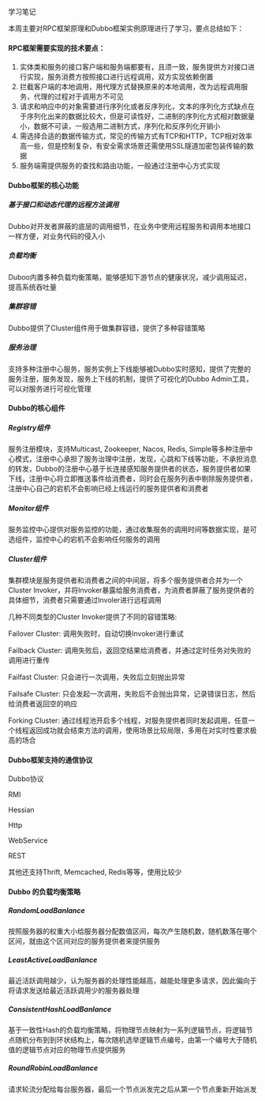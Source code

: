 学习笔记

本周主要对RPC框架原理和Dubbo框架实例原理进行了学习，要点总结如下：



#### RPC框架需要实现的技术要点：

1. 实体类和服务的接口客户端和服务端都要有，且须一致，服务提供方对接口进行实现，服务消费方按照接口进行远程调用，双方实现依赖倒置
2. 拦截客户端的本地调用，用代理方式替换原来的本地调用，改为远程调用服务，代理的过程对于调用方不可见
3. 请求和响应中的对象需要进行序列化或者反序列化，文本的序列化方式缺点在于序列化出来的数据比较大，但是可读性好，二进制的序列化方式相对数据量小，数据不可读，一般选用二进制方式，序列化和反序列化开销小
4. 需选择合适的数据传输方式，常见的传输方式有TCP和HTTP，TCP相对效率高一些，但是控制复杂，有安全需求场景还需使用SSL隧道加密包装传输的数据
5. 服务端需提供服务的查找和路由功能，一般通过注册中心方式实现



#### Dubbo框架的核心功能

##### 基于接口和动态代理的远程方法调用

Dubbo对开发者屏蔽的底层的调用细节，在业务中使用远程服务和调用本地接口一样方便，对业务代码的侵入小

##### 负载均衡

Duboo内置多种负载均衡策略，能够感知下游节点的健康状况，减少调用延迟，提高系统吞吐量

##### 集群容错

Dubbo提供了Cluster组件用于做集群容错，提供了多种容错策略

##### 服务治理

支持多种注册中心服务，服务实例上下线能够被Dubbo实时感知，提供了完整的服务注册，服务发现，服务上下线的机制，提供了可视化的Dubbo Admin工具，可以对服务进行可视化管理



#### Dubbo的核心组件

##### Registry组件

服务注册模块，支持Multicast, Zookeeper, Nacos, Redis, Simple等多种注册中心模式，注册中心承担了服务治理中注册，发现，心跳和下线等功能，不承担消息的转发，Dubbo的注册中心基于长连接感知服务提供者的状态，服务提供者如果下线，注册中心将立即推送事件给消费者，同时会在服务列表中剔除服务提供者，注册中心自己的宕机不会影响已经上线运行的服务提供者和消费者

##### Monitor组件

服务监控中心提供对服务监控的功能，通过收集服务的调用时间等数据实现，是可选组件，监控中心的宕机不会影响任何服务的调用

##### Cluster组件

集群模块是服务提供者和消费者之间的中间层，将多个服务提供者合并为一个Cluster Invoker，并将Invoker暴露给服务消费者，为消费者屏蔽了服务提供者的具体细节，消费者只需要通过Involer进行远程调用

几种不同类型的Cluster Invoker提供了不同的容错策略:

Failover Cluster: 调用失败时，自动切换Invoker进行重试

Failback Cluster: 调用失败后，返回空结果给消费者，并通过定时任务对失败的调用进行重传

Failfast Cluster: 只会进行一次调用，失败后立刻抛出异常

Failsafe Cluster: 只会发起一次调用，失败后不会抛出异常，记录错误日志，然后给消费者返回空的响应

Forking Cluster: 通过线程池开启多个线程，对服务提供者同时发起调用，任意一个线程返回成功就会结束方法的调用，使用场景比较局限，多用在对实时性要求极高的场合



#### Dubbo框架支持的通信协议

Dubbo协议

RMI

Hessian

Http

WebService

REST

其他还支持Thrift, Memcached, Redis等等，使用比较少



#### Dubbo 的负载均衡策略

##### RandomLoadBanlance

按照服务器的权重大小给服务器分配数值区间，每次产生随机数，随机数落在哪个区间，就由这个区间对应的服务提供者来提供服务

##### LeastActiveLoadBanlance

最近活跃调用越少，认为服务器的处理性能越高，越能处理更多请求，因此偏向于将请求发送给最近活跃调用少的服务器处理

##### ConsistentHashLoadBanlance

基于一致性Hash的负载均衡策略，将物理节点映射为一系列逻辑节点，将逻辑节点随机分布到到环状结构上，每次随机选举逻辑节点编号，由第一个编号大于随机值的逻辑节点对应的物理节点提供服务

##### RoundRobinLoadBanlance

请求轮流分配给每台服务器，最后一个节点派发完之后从第一个节点重新开始派发

